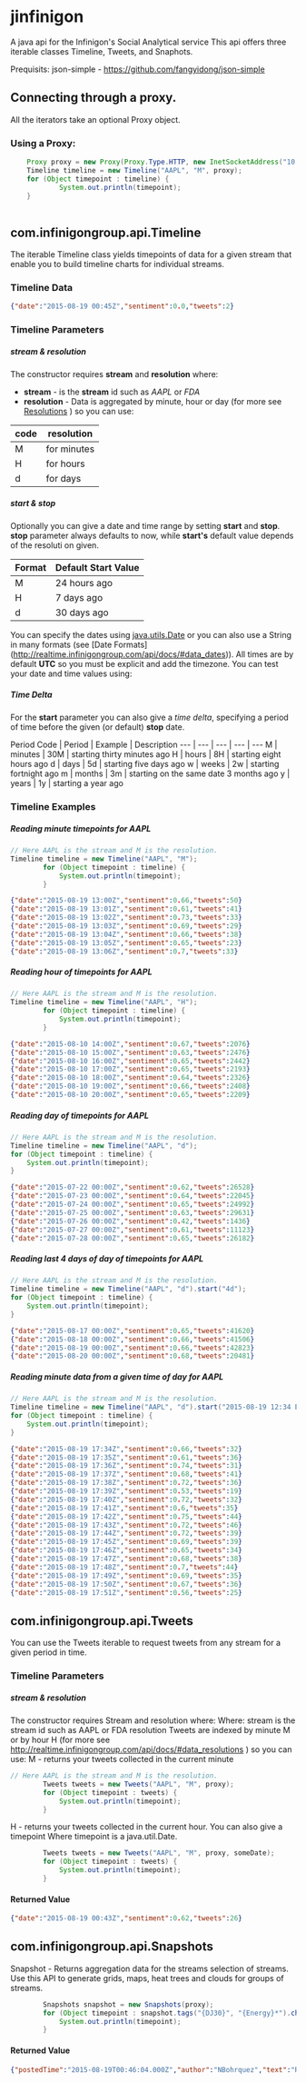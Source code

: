 # jinfinigon
A java api for  the Infinigon's Social Analytical service
This api offers three iterable classes Timeline, Tweets, and Snaphots. 

Prequisits: json-simple - https://github.com/fangyidong/json-simple


## Connecting through a proxy.
All the iterators take an optional Proxy object.


### Using a Proxy: 

```java
	Proxy proxy = new Proxy(Proxy.Type.HTTP, new InetSocketAddress("10.38.89.25", 8080));
	Timeline timeline = new Timeline("AAPL", "M", proxy);
	for (Object timepoint : timeline) {
			System.out.println(timepoint);
	}
		
```



## com.infinigongroup.api.Timeline

The iterable Timeline class yields timepoints of data for a given stream that enable you to build timeline charts for individual streams. 

### Timeline Data


```json
{"date":"2015-08-19 00:45Z","sentiment":0.0,"tweets":2}
```

### Timeline Parameters

##### stream & resolution 
The constructor requires **stream** and **resolution** where:
* **stream** - is the **stream** id such as *AAPL* or *FDA*
* **resolution**  - Data is aggregated by minute, hour or day (for more see [Resolutions](http://realtime.infinigongroup.com/api/docs/#data_resolutions) ) so you can use:
 
 code | resolution
 --- | ---
 M | for minutes
 H | for hours
 d | for days
 
##### start & stop 
Optionally you can give a date and time range by setting **start** and **stop**. **stop** parameter always defaults to now, while **start's** default value depends of the resoluti on given.

 Format | Default Start Value |
 --- | --- 
 M |	24 hours ago
 H |	7 days ago
 d |	30 days ago
    
    
You can specify the dates using [java.utils.Date](https://docs.oracle.com/javase/6/docs/api/java/util/Date.html) or you can also use a String in many formats (see [Date Formats] (http://realtime.infinigongroup.com/api/docs/#data_dates)). All times are by default **UTC** so you must be explicit and add the timezone. You can test your date and time values using: 

##### Time Delta

For the **start** parameter you can also give a *time delta*, specifying a period of time before the given (or default) **stop** date.

Period Code |	Period	| Example | Description 
--- | --- | --- | --- | ---
M |	minutes	| 30M | starting thirty minutes ago
H |	hours	| 8H | starting eight hours ago
d |	days	| 5d | starting five days ago
w |	weeks	| 2w | starting fortnight ago
m |	months	| 3m | starting on the same date 3 months ago
y |	years	| 1y | starting a year ago


### Timeline Examples

##### Reading minute timepoints for AAPL

```java
// Here AAPL is the stream and M is the resolution.
Timeline timeline = new Timeline("AAPL", "M");
		for (Object timepoint : timeline) {
			System.out.println(timepoint);
		}
```
```json
{"date":"2015-08-19 13:00Z","sentiment":0.66,"tweets":50}
{"date":"2015-08-19 13:01Z","sentiment":0.61,"tweets":41}
{"date":"2015-08-19 13:02Z","sentiment":0.73,"tweets":33}
{"date":"2015-08-19 13:03Z","sentiment":0.69,"tweets":29}
{"date":"2015-08-19 13:04Z","sentiment":0.66,"tweets":38}
{"date":"2015-08-19 13:05Z","sentiment":0.65,"tweets":23}
{"date":"2015-08-19 13:06Z","sentiment":0.7,"tweets":33}
```

##### Reading hour of timepoints for AAPL

```java
// Here AAPL is the stream and M is the resolution.
Timeline timeline = new Timeline("AAPL", "H");
		for (Object timepoint : timeline) {
			System.out.println(timepoint);
		}
```
```json
{"date":"2015-08-10 14:00Z","sentiment":0.67,"tweets":2076}
{"date":"2015-08-10 15:00Z","sentiment":0.63,"tweets":2476}
{"date":"2015-08-10 16:00Z","sentiment":0.65,"tweets":2442}
{"date":"2015-08-10 17:00Z","sentiment":0.65,"tweets":2193}
{"date":"2015-08-10 18:00Z","sentiment":0.64,"tweets":2326}
{"date":"2015-08-10 19:00Z","sentiment":0.66,"tweets":2408}
{"date":"2015-08-10 20:00Z","sentiment":0.65,"tweets":2209}
```

##### Reading day of timepoints for AAPL

```java
// Here AAPL is the stream and M is the resolution.
Timeline timeline = new Timeline("AAPL", "d");
for (Object timepoint : timeline) {
	System.out.println(timepoint);
}
```
```json
{"date":"2015-07-22 00:00Z","sentiment":0.62,"tweets":26528}
{"date":"2015-07-23 00:00Z","sentiment":0.64,"tweets":22045}
{"date":"2015-07-24 00:00Z","sentiment":0.65,"tweets":24992}
{"date":"2015-07-25 00:00Z","sentiment":0.63,"tweets":29631}
{"date":"2015-07-26 00:00Z","sentiment":0.42,"tweets":1436}
{"date":"2015-07-27 00:00Z","sentiment":0.61,"tweets":11123}
{"date":"2015-07-28 00:00Z","sentiment":0.65,"tweets":26182}
```


##### Reading last 4 days of day of timepoints for AAPL

```java
// Here AAPL is the stream and M is the resolution.
Timeline timeline = new Timeline("AAPL", "d").start("4d");
for (Object timepoint : timeline) {
	System.out.println(timepoint);
}
```
```json
{"date":"2015-08-17 00:00Z","sentiment":0.65,"tweets":41620}
{"date":"2015-08-18 00:00Z","sentiment":0.66,"tweets":41506}
{"date":"2015-08-19 00:00Z","sentiment":0.66,"tweets":42823}
{"date":"2015-08-20 00:00Z","sentiment":0.68,"tweets":20481}
```

##### Reading minute data from a given time of day for AAPL

```java
// Here AAPL is the stream and M is the resolution.
Timeline timeline = new Timeline("AAPL", "d").start("2015-08-19 12:34 EST").stop("2015-08-19 12:51 EST");
for (Object timepoint : timeline) {
	System.out.println(timepoint);
}
```
```json
{"date":"2015-08-19 17:34Z","sentiment":0.66,"tweets":32}
{"date":"2015-08-19 17:35Z","sentiment":0.61,"tweets":36}
{"date":"2015-08-19 17:36Z","sentiment":0.74,"tweets":31}
{"date":"2015-08-19 17:37Z","sentiment":0.68,"tweets":41}
{"date":"2015-08-19 17:38Z","sentiment":0.72,"tweets":36}
{"date":"2015-08-19 17:39Z","sentiment":0.53,"tweets":19}
{"date":"2015-08-19 17:40Z","sentiment":0.72,"tweets":32}
{"date":"2015-08-19 17:41Z","sentiment":0.6,"tweets":35}
{"date":"2015-08-19 17:42Z","sentiment":0.75,"tweets":44}
{"date":"2015-08-19 17:43Z","sentiment":0.72,"tweets":46}
{"date":"2015-08-19 17:44Z","sentiment":0.72,"tweets":39}
{"date":"2015-08-19 17:45Z","sentiment":0.69,"tweets":39}
{"date":"2015-08-19 17:46Z","sentiment":0.65,"tweets":34}
{"date":"2015-08-19 17:47Z","sentiment":0.68,"tweets":38}
{"date":"2015-08-19 17:48Z","sentiment":0.7,"tweets":44}
{"date":"2015-08-19 17:49Z","sentiment":0.69,"tweets":35}
{"date":"2015-08-19 17:50Z","sentiment":0.67,"tweets":36}
{"date":"2015-08-19 17:51Z","sentiment":0.56,"tweets":25}
```


## com.infinigongroup.api.Tweets

You can use the Tweets iterable  to request tweets from any stream for a given period in time.

### Timeline Parameters

##### stream & resolution
The constructor requires Stream and resolution where:
Where:
stream
is the stream id such as AAPL or FDA
resolution
Tweets are indexed by minute M or by hour H (for more see http://realtime.infinigongroup.com/api/docs/#data_resolutions
) so you can use:
M - returns your tweets collected in the current minute


```java
// Here AAPL is the stream and M is the resolution.
		Tweets tweets = new Tweets("AAPL", "M", proxy);
		for (Object timepoint : tweets) {
			System.out.println(timepoint);
		}
```


H - returns your tweets collected in the current hour.
You can also give a timepoint
Where timepoint is a java.util.Date. 

```java
		Tweets tweets = new Tweets("AAPL", "M", proxy, someDate);
		for (Object timepoint : tweets) {
			System.out.println(timepoint);
		}
```

#### Returned Value
```json
{"date":"2015-08-19 00:43Z","sentiment":0.62,"tweets":26}
```

## com.infinigongroup.api.Snapshots

Snapshot - Returns aggregation data for the streams selection of streams. Use this API to generate grids, maps, heat trees and clouds for groups of streams.
```java
		Snapshots snapshot = new Snapshots(proxy);
		for (Object timepoint : snapshot.tags("{DJ30}", "{Energy}*").change_3(5)) {
			System.out.println(timepoint);
		}
```


#### Returned Value
```json
{"postedTime":"2015-08-19T00:46:04.000Z","author":"NBohrquez","text":"RT @somosinocentes: La innovación es lo que distingue a un líder de los demás. (Steve Jobs)","avatar":"https:\/\/pbs.twimg.com\/profile_images\/3285028797\/e6822aeea28084c15995734ab23375c4_normal.jpeg"}
```

